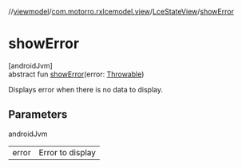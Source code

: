 //[viewmodel](../../../index.md)/[com.motorro.rxlcemodel.view](../index.md)/[LceStateView](index.md)/[showError](show-error.md)

# showError

[androidJvm]\
abstract fun [showError](show-error.md)(error: [Throwable](https://kotlinlang.org/api/latest/jvm/stdlib/kotlin/-throwable/index.html))

Displays error when there is no data to display.

## Parameters

androidJvm

| | |
|---|---|
| error | Error to display |
